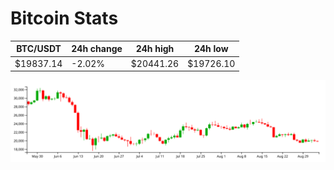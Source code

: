 # Bitcoin Stats

BTC/USDT|24h change|24h high|24h low|
|---|---|---|---|
|$19837.14|-2.02%|$20441.26|$19726.10|

<img src="./chart.svg">
